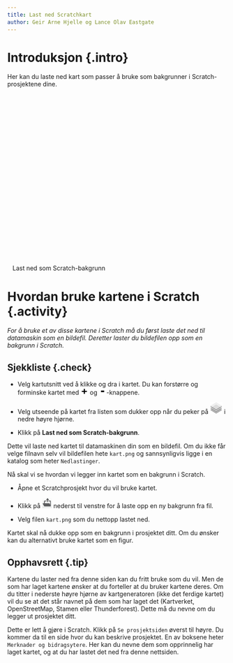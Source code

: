 ```yaml
---
title: Last ned Scratchkart
author: Geir Arne Hjelle og Lance Olav Eastgate
---
```


<link rel="stylesheet" href="http://cdn.leafletjs.com/leaflet/v0.7.7/leaflet.css" />
<script src="http://cdn.leafletjs.com/leaflet/v0.7.7/leaflet.js"></script>
<script src="leaflet-image.js"></script>

# Introduksjon {.intro}

Her kan du laste ned kart som passer å bruke som bakgrunner i
Scratch-prosjektene dine.

<div style="margin: auto; width: 480px">
  <div id="kart" style="width: 480px; height: 360px"></div>

  <p>
    <br />
    <a id="last_ned_som_bilde" class="btn btn-default btn-lg btn-block">Last ned som Scratch-bakgrunn</a>
  </p>
</div>

# Hvordan bruke kartene i Scratch {.activity}

_For å bruke et av disse kartene i Scratch må du først laste det ned til
datamaskin som en bildefil. Deretter laster du bildefilen opp som en bakgrunn i
Scratch._

## Sjekkliste {.check}

+ Velg kartutsnitt ved å klikke og dra i kartet. Du kan forstørre og forminske
  kartet med ![+](knapp_pluss.png) og ![-](knapp_minus.png)-knappene.

+ Velg utseende på kartet fra listen som dukker opp når du peker på
  ![kartlag](kartlag.png) i nedre høyre hjørne.

+ Klikk på **Last ned som Scratch-bakgrunn**.

Dette vil laste ned kartet til datamaskinen din som en bildefil. Om du ikke får
velge filnavn selv vil bildefilen hete `kart.png` og sannsynligvis ligge i en
katalog som heter `Nedlastinger`.

Nå skal vi se hvordan vi legger inn kartet som en bakgrunn i Scratch.

+ Åpne et Scratchprosjekt hvor du vil bruke kartet.

+ Klikk på ![Last opp bakgrunn fra fil](../bilder/hent-fra-fil.png) nederst til
  venstre for å laste opp en ny bakgrunn fra fil.

+ Velg filen `kart.png` som du nettopp lastet ned.

Kartet skal nå dukke opp som en bakgrunn i prosjektet ditt. Om du ønsker kan du
alternativt bruke kartet som en figur.

## Opphavsrett {.tip}

Kartene du laster ned fra denne siden kan du fritt bruke som du vil. Men de som
har laget kartene ønsker at du forteller at du bruker kartene deres. Om du
titter i nederste høyre hjørne av kartgeneratoren (ikke det ferdige kartet) vil
du se at det står navnet på dem som har laget det (Kartverket, OpenStreetMap,
Stamen eller Thunderforest). Dette må du nevne om du legger ut prosjektet ditt.

Dette er lett å gjøre i Scratch. Klikk på `Se prosjektsiden` øverst til
høyre. Du kommer da til en side hvor du kan beskrive prosjektet. En av boksene
heter `Merknader og bidragsytere`. Her kan du nevne dem som opprinnelig har
laget kartet, og at du har lastet det ned fra denne nettsiden.

<script src="kart.js"></script>
